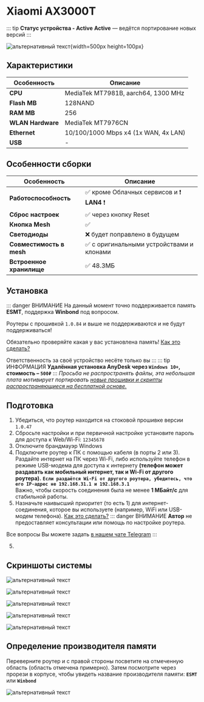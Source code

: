# Xiaomi AX3000T <Badge type="keenetic" text="4.1.6" />

::: tip **Статус устройства - Active**
**Active** — ведётся портирование новых версий
:::

![альтернативный текст](/assets/images/wiki/guides/ax3000t/Image.png){width=500px height=100px}

## Характеристики

| Особенность       | Описание                             |
|-------------------|--------------------------------------|
| **CPU**           | MediaTek MT7981B, aarch64, 1300 MHz  |
| **Flash MB**      | 128NAND                              |
| **RAM MB**        | 256                                  |
| **WLAN Hardware** | MediaTek MT7976CN                    |
| **Ethernet**      | 10/100/1000 Mbps x4 (1x WAN, 4x LAN) |
| **USB**           | -                                    |

## Особенности сборки

| Особенность              | Описание                                 |
|--------------------------|------------------------------------------|
| **Работоспособность**    | ✅ кроме Облачных сервисов и ❗ **LAN4** ❗ |
| **Сброс настроек**       | ✅ через кнопку Reset                     |
| **Кнопка Mesh**          | ✅                                        |
| **Светодиоды**           | ❌ будет поправлено в будущем             |
| **Совместимость в mesh** | ✅ с оригинальными устройствами и клонами |
| **Встроенное хранилище** | ✅ 48.3МБ                                 |

## Установка

::: danger ВНИМАНИЕ
На данный момент точно поддерживается память **ESMT**, поддержка **Winbond** под вопросом.

Роутеры с прошивкой `1.0.84` и выше не поддерживаются и не будут поддерживаться!

Обязательно проверяйте какая у вас установлена память! [Как это сделать?](#определение-производителя-памяти)

Ответственность за своё устройство несёте только вы
:::
::: tip ИНФОРМАЦИЯ
**Удалённая установка AnyDesk через `Windows 10+`, стоимость – `500₽`**
:::
_Просьба не распространять файлы, эта небольшая плата мотивирует
портировать [новые прошивки и скрипты распространяющиеся на бесплатной основе.](https://t.me/keen_prt/4)_

## Подготовка

1. Убедиться, что роутер находится на стоковой прошивке версии `1.0.47`
2. Сбросьте настройки и при первичной настройке установите пароль для доступа к Web/Wi-Fi: `12345678`
3. Отключите брандмауэр Windows
4. Подключите роутер к ПК с помощью кабеля (в порты 2 или 3). Раздайте интернет на ПК через Wi-Fi, либо используйте телефон в режиме USB-модема для доступа к интернету **(телефон может раздавать как мобильный интернет, так и Wi-Fi от другого роутера).**
   **`Если раздаётся Wi-Fi от другого роутера, убедитесь, что его IP-адрес не 192.168.31.1 и 192.168.3.1`**<br>
   Важно, чтобы скорость соединения была не менее **1 МБайт/с** для стабильной работы.
5. Назначьте наивысший приоритет (то есть 1) для интернет-соединения, которое вы используете (например, WiFi или USB-модем телефона). [Как это сделать?](https://ip-calculator.ru/blog/ask/upravlenie-prioritetom-setevyh-adapterov-v-windows-10/)
::: danger ВНИМАНИЕ
**Автор** не предоставляет консультации или помощь по настройке роутера.

Все вопросы Вы можете задать [в нашем чате Telegram](https://t.me/keen_prt_chat)
:::

5. <popup text="Открыть последний шаг"></popup>

## Скриншоты системы

![альтернативный текст](/assets/images/wiki/guides/ax3000t/system.jpg)

![альтернативный текст](/assets/images/wiki/guides/ax3000t/Screenshot_3.png)

![альтернативный текст](/assets/images/wiki/guides/ax3000t/Screenshot_1.png)

![альтернативный текст](/assets/images/wiki/guides/ax3000t/Screenshot_2.png)

![альтернативный текст](/assets/images/wiki/guides/ax3000t/Screenshot_4.png)

## Определение производителя памяти

Переверните роутер и с правой стороны посветите на отмеченную область (область отмечена примерно). Затем посмотрите через прорези в корпусе, чтобы увидеть название производителя памяти: **`ESMT`** или **`Winbond`**

![альтернативный текст](/assets/images/wiki/guides/ax3000t/flash.jpg)
